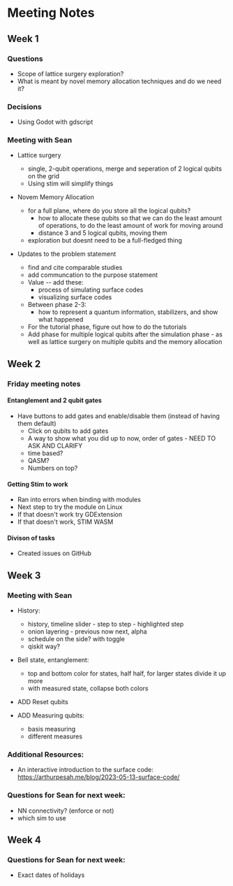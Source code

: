# Meeting Notes

## Week 1
### Questions
- Scope of lattice surgery exploration?
- What is meant by novel memory allocation techniques and do we need it?

### Decisions
- Using Godot with gdscript

### Meeting with Sean
- Lattice surgery
    - single, 2-qubit operations, merge and seperation of 2 logical qubits on the grid
    - Using stim will simplify things

- Novem Memory Allocation
    - for a full plane, where do you store all the logical qubits?  
        - how to allocate these qubits so that we can do the least amount of operations, to do the least amount of work for moving around
        - distance 3 and 5 logical qubits, moving them
    - exploration but doesnt need to be a full-fledged thing

- Updates to the problem statement
    - find and cite comparable studies
    - add communcation to the purpose statement
    - Value -- add these:
        - process of simulating surface codes
        - visualizing surface codes
    - Between phase 2-3:
        - how to represent a quantum information, stabilizers, and show what happened
    - For the tutorial phase, figure out how to do the tutorials
    - Add phase for multiple logical qubits after the simulation phase - as well as lattice surgery on multiple qubits and the memory allocation



## Week 2

### Friday meeting notes
#### Entanglement and 2 qubit gates
- Have buttons to add gates and enable/disable them (instead of having them default)
    - Click on qubits to add gates
    - A way to show what you did up to now, order of gates - NEED TO ASK AND CLARIFY
     - time based?
     - QASM?
     - Numbers on top?

#### Getting Stim to work
- Ran into errors when binding with modules
- Next step to try the module on Linux
- If that doesn't work try GDExtension
- If that doesn't work, STIM WASM

#### Divison of tasks
- Created issues on GitHub

## Week 3
### Meeting with Sean
- History:
	- history, timeline slider - step to step - highlighted step 
	- onion layering - previous now next, alpha
	- schedule on the side? with toggle
    - qiskit way?
	
- Bell state, entanglement:
	- top and bottom color for states, half half, for larger states divide it up more
	- with measured state, collapse both colors
	
- ADD Reset qubits

- ADD Measuring qubits:
	- basis measuring 
	- different measures
### Additional Resources:
- An interactive introduction to the surface code: https://arthurpesah.me/blog/2023-05-13-surface-code/

### Questions for Sean for next week:
- NN connectivity? (enforce or not)
- which sim to use

## Week 4


### Questions for Sean for next week:
- Exact dates of holidays
